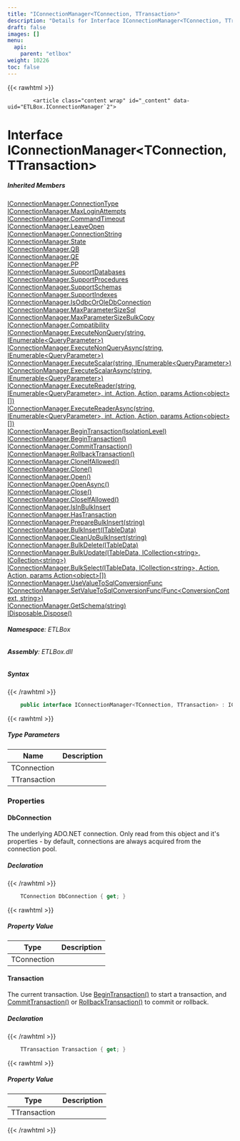 ```yaml
---
title: "IConnectionManager<TConnection, TTransaction>"
description: "Details for Interface IConnectionManager<TConnection, TTransaction> (ETLBox)"
draft: false
images: []
menu:
  api:
    parent: "etlbox"
weight: 10226
toc: false
---
```


{{< rawhtml >}}

            <article class="content wrap" id="_content" data-uid="ETLBox.IConnectionManager`2">
  <h1 id="ETLBox_IConnectionManager_2" data-uid="ETLBox.IConnectionManager`2" class="text-break">Interface IConnectionManager&lt;TConnection, TTransaction&gt;
</h1>
  <div class="markdown level0 summary"></div>
  <div class="markdown level0 conceptual"></div>
  <div class="inheritedMembers">
    <h5>Inherited Members</h5>
    <div>
      <a class="xref" href="/api/etlbox/iconnectionmanager#ETLBox_IConnectionManager_ConnectionType">IConnectionManager.ConnectionType</a>
    </div>
    <div>
      <a class="xref" href="/api/etlbox/iconnectionmanager#ETLBox_IConnectionManager_MaxLoginAttempts">IConnectionManager.MaxLoginAttempts</a>
    </div>
    <div>
      <a class="xref" href="/api/etlbox/iconnectionmanager#ETLBox_IConnectionManager_CommandTimeout">IConnectionManager.CommandTimeout</a>
    </div>
    <div>
      <a class="xref" href="/api/etlbox/iconnectionmanager#ETLBox_IConnectionManager_LeaveOpen">IConnectionManager.LeaveOpen</a>
    </div>
    <div>
      <a class="xref" href="/api/etlbox/iconnectionmanager#ETLBox_IConnectionManager_ConnectionString">IConnectionManager.ConnectionString</a>
    </div>
    <div>
      <a class="xref" href="/api/etlbox/iconnectionmanager#ETLBox_IConnectionManager_State">IConnectionManager.State</a>
    </div>
    <div>
      <a class="xref" href="/api/etlbox/iconnectionmanager#ETLBox_IConnectionManager_QB">IConnectionManager.QB</a>
    </div>
    <div>
      <a class="xref" href="/api/etlbox/iconnectionmanager#ETLBox_IConnectionManager_QE">IConnectionManager.QE</a>
    </div>
    <div>
      <a class="xref" href="/api/etlbox/iconnectionmanager#ETLBox_IConnectionManager_PP">IConnectionManager.PP</a>
    </div>
    <div>
      <a class="xref" href="/api/etlbox/iconnectionmanager#ETLBox_IConnectionManager_SupportDatabases">IConnectionManager.SupportDatabases</a>
    </div>
    <div>
      <a class="xref" href="/api/etlbox/iconnectionmanager#ETLBox_IConnectionManager_SupportProcedures">IConnectionManager.SupportProcedures</a>
    </div>
    <div>
      <a class="xref" href="/api/etlbox/iconnectionmanager#ETLBox_IConnectionManager_SupportSchemas">IConnectionManager.SupportSchemas</a>
    </div>
    <div>
      <a class="xref" href="/api/etlbox/iconnectionmanager#ETLBox_IConnectionManager_SupportIndexes">IConnectionManager.SupportIndexes</a>
    </div>
    <div>
      <a class="xref" href="/api/etlbox/iconnectionmanager#ETLBox_IConnectionManager_IsOdbcOrOleDbConnection">IConnectionManager.IsOdbcOrOleDbConnection</a>
    </div>
    <div>
      <a class="xref" href="/api/etlbox/iconnectionmanager#ETLBox_IConnectionManager_MaxParameterSizeSql">IConnectionManager.MaxParameterSizeSql</a>
    </div>
    <div>
      <a class="xref" href="/api/etlbox/iconnectionmanager#ETLBox_IConnectionManager_MaxParameterSizeBulkCopy">IConnectionManager.MaxParameterSizeBulkCopy</a>
    </div>
    <div>
      <a class="xref" href="/api/etlbox/iconnectionmanager#ETLBox_IConnectionManager_Compatibility">IConnectionManager.Compatibility</a>
    </div>
    <div>
      <a class="xref" href="/api/etlbox/iconnectionmanager#ETLBox_IConnectionManager_ExecuteNonQuery_System_String_System_Collections_Generic_IEnumerable_ETLBox_ControlFlow_QueryParameter__">IConnectionManager.ExecuteNonQuery(string, IEnumerable&lt;QueryParameter&gt;)</a>
    </div>
    <div>
      <a class="xref" href="/api/etlbox/iconnectionmanager#ETLBox_IConnectionManager_ExecuteNonQueryAsync_System_String_System_Collections_Generic_IEnumerable_ETLBox_ControlFlow_QueryParameter__">IConnectionManager.ExecuteNonQueryAsync(string, IEnumerable&lt;QueryParameter&gt;)</a>
    </div>
    <div>
      <a class="xref" href="/api/etlbox/iconnectionmanager#ETLBox_IConnectionManager_ExecuteScalar_System_String_System_Collections_Generic_IEnumerable_ETLBox_ControlFlow_QueryParameter__">IConnectionManager.ExecuteScalar(string, IEnumerable&lt;QueryParameter&gt;)</a>
    </div>
    <div>
      <a class="xref" href="/api/etlbox/iconnectionmanager#ETLBox_IConnectionManager_ExecuteScalarAsync_System_String_System_Collections_Generic_IEnumerable_ETLBox_ControlFlow_QueryParameter__">IConnectionManager.ExecuteScalarAsync(string, IEnumerable&lt;QueryParameter&gt;)</a>
    </div>
    <div>
      <a class="xref" href="/api/etlbox/iconnectionmanager#ETLBox_IConnectionManager_ExecuteReader_System_String_System_Collections_Generic_IEnumerable_ETLBox_ControlFlow_QueryParameter__System_Int32_System_Action_System_Action_System_Action_System_Object____">IConnectionManager.ExecuteReader(string, IEnumerable&lt;QueryParameter&gt;, int, Action, Action, params Action&lt;object&gt;[])</a>
    </div>
    <div>
      <a class="xref" href="/api/etlbox/iconnectionmanager#ETLBox_IConnectionManager_ExecuteReaderAsync_System_String_System_Collections_Generic_IEnumerable_ETLBox_ControlFlow_QueryParameter__System_Int32_System_Action_System_Action_System_Action_System_Object____">IConnectionManager.ExecuteReaderAsync(string, IEnumerable&lt;QueryParameter&gt;, int, Action, Action, params Action&lt;object&gt;[])</a>
    </div>
    <div>
      <a class="xref" href="/api/etlbox/iconnectionmanager#ETLBox_IConnectionManager_BeginTransaction_System_Data_IsolationLevel_">IConnectionManager.BeginTransaction(IsolationLevel)</a>
    </div>
    <div>
      <a class="xref" href="/api/etlbox/iconnectionmanager#ETLBox_IConnectionManager_BeginTransaction">IConnectionManager.BeginTransaction()</a>
    </div>
    <div>
      <a class="xref" href="/api/etlbox/iconnectionmanager#ETLBox_IConnectionManager_CommitTransaction">IConnectionManager.CommitTransaction()</a>
    </div>
    <div>
      <a class="xref" href="/api/etlbox/iconnectionmanager#ETLBox_IConnectionManager_RollbackTransaction">IConnectionManager.RollbackTransaction()</a>
    </div>
    <div>
      <a class="xref" href="/api/etlbox/iconnectionmanager#ETLBox_IConnectionManager_CloneIfAllowed">IConnectionManager.CloneIfAllowed()</a>
    </div>
    <div>
      <a class="xref" href="/api/etlbox/iconnectionmanager#ETLBox_IConnectionManager_Clone">IConnectionManager.Clone()</a>
    </div>
    <div>
      <a class="xref" href="/api/etlbox/iconnectionmanager#ETLBox_IConnectionManager_Open">IConnectionManager.Open()</a>
    </div>
    <div>
      <a class="xref" href="/api/etlbox/iconnectionmanager#ETLBox_IConnectionManager_OpenAsync">IConnectionManager.OpenAsync()</a>
    </div>
    <div>
      <a class="xref" href="/api/etlbox/iconnectionmanager#ETLBox_IConnectionManager_Close">IConnectionManager.Close()</a>
    </div>
    <div>
      <a class="xref" href="/api/etlbox/iconnectionmanager#ETLBox_IConnectionManager_CloseIfAllowed">IConnectionManager.CloseIfAllowed()</a>
    </div>
    <div>
      <a class="xref" href="/api/etlbox/iconnectionmanager#ETLBox_IConnectionManager_IsInBulkInsert">IConnectionManager.IsInBulkInsert</a>
    </div>
    <div>
      <a class="xref" href="/api/etlbox/iconnectionmanager#ETLBox_IConnectionManager_HasTransaction">IConnectionManager.HasTransaction</a>
    </div>
    <div>
      <a class="xref" href="/api/etlbox/iconnectionmanager#ETLBox_IConnectionManager_PrepareBulkInsert_System_String_">IConnectionManager.PrepareBulkInsert(string)</a>
    </div>
    <div>
      <a class="xref" href="/api/etlbox/iconnectionmanager#ETLBox_IConnectionManager_BulkInsert_ETLBox_ITableData_">IConnectionManager.BulkInsert(ITableData)</a>
    </div>
    <div>
      <a class="xref" href="/api/etlbox/iconnectionmanager#ETLBox_IConnectionManager_CleanUpBulkInsert_System_String_">IConnectionManager.CleanUpBulkInsert(string)</a>
    </div>
    <div>
      <a class="xref" href="/api/etlbox/iconnectionmanager#ETLBox_IConnectionManager_BulkDelete_ETLBox_ITableData_">IConnectionManager.BulkDelete(ITableData)</a>
    </div>
    <div>
      <a class="xref" href="/api/etlbox/iconnectionmanager#ETLBox_IConnectionManager_BulkUpdate_ETLBox_ITableData_System_Collections_Generic_ICollection_System_String__System_Collections_Generic_ICollection_System_String__">IConnectionManager.BulkUpdate(ITableData, ICollection&lt;string&gt;, ICollection&lt;string&gt;)</a>
    </div>
    <div>
      <a class="xref" href="/api/etlbox/iconnectionmanager#ETLBox_IConnectionManager_BulkSelect_ETLBox_ITableData_System_Collections_Generic_ICollection_System_String__System_Action_System_Action_System_Action_System_Object____">IConnectionManager.BulkSelect(ITableData, ICollection&lt;string&gt;, Action, Action, params Action&lt;object&gt;[])</a>
    </div>
    <div>
      <a class="xref" href="/api/etlbox/iconnectionmanager#ETLBox_IConnectionManager_UseValueToSqlConversionFunc">IConnectionManager.UseValueToSqlConversionFunc</a>
    </div>
    <div>
      <a class="xref" href="/api/etlbox/iconnectionmanager#ETLBox_IConnectionManager_SetValueToSqlConversionFunc_System_Func_ETLBox_Helper_ConversionContext_System_String__">IConnectionManager.SetValueToSqlConversionFunc(Func&lt;ConversionContext, string&gt;)</a>
    </div>
    <div>
      <a class="xref" href="/api/etlbox/iconnectionmanager#ETLBox_IConnectionManager_GetSchema_System_String_">IConnectionManager.GetSchema(string)</a>
    </div>
    <div>
      <a class="xref" href="https://learn.microsoft.com/dotnet/api/system.idisposable.dispose">IDisposable.Dispose()</a>
    </div>
  </div>
<h6><strong>Namespace</strong>: ETLBox</h6>
  <h6><strong>Assembly</strong>: ETLBox.dll</h6>
  <h5 id="ETLBox_IConnectionManager_2_syntax">Syntax</h5>
{{< /rawhtml >}}

```C#
    public interface IConnectionManager<TConnection, TTransaction> : IConnectionManager, IDisposable where TConnection : class, IDbConnection, new() where TTransaction : class, IDbTransaction
```

{{< rawhtml >}}
  <h5 class="typeParameters">Type Parameters</h5>
  <table class="table table-bordered table-condensed">
    <thead>
      <tr>
        <th>Name</th>
        <th>Description</th>
      </tr>
    </thead>
    <tbody>
      <tr>
        <td><span class="parametername">TConnection</span></td>
        <td></td>
      </tr>
      <tr>
        <td><span class="parametername">TTransaction</span></td>
        <td></td>
      </tr>
    </tbody>
  </table>
  <h3 id="properties">Properties
</h3>
  <a id="ETLBox_IConnectionManager_2_DbConnection_" data-uid="ETLBox.IConnectionManager`2.DbConnection*"></a>
  <h4 id="ETLBox_IConnectionManager_2_DbConnection" data-uid="ETLBox.IConnectionManager`2.DbConnection">DbConnection</h4>
  <div class="markdown level1 summary"><p>The underlying ADO.NET connection.
Only read from this object and it's properties - by default, connections are always
acquired from the connection pool.</p>
</div>
  <div class="markdown level1 conceptual"></div>
  <h5 class="declaration">Declaration</h5>
{{< /rawhtml >}}

```C#
    TConnection DbConnection { get; }
```

{{< rawhtml >}}
  <h5 class="propertyValue">Property Value</h5>
  <table class="table table-bordered table-condensed">
    <thead>
      <tr>
        <th>Type</th>
        <th>Description</th>
      </tr>
    </thead>
    <tbody>
      <tr>
        <td><span class="xref">TConnection</span></td>
        <td></td>
      </tr>
    </tbody>
  </table>
  <a id="ETLBox_IConnectionManager_2_Transaction_" data-uid="ETLBox.IConnectionManager`2.Transaction*"></a>
  <h4 id="ETLBox_IConnectionManager_2_Transaction" data-uid="ETLBox.IConnectionManager`2.Transaction">Transaction</h4>
  <div class="markdown level1 summary"><p>The current transaction. Use <a class="xref" href="/api/etlbox/iconnectionmanager#ETLBox_IConnectionManager_BeginTransaction">BeginTransaction()</a> to start a transaction,
and <a class="xref" href="/api/etlbox/iconnectionmanager#ETLBox_IConnectionManager_CommitTransaction">CommitTransaction()</a> or <a class="xref" href="/api/etlbox/iconnectionmanager#ETLBox_IConnectionManager_RollbackTransaction">RollbackTransaction()</a> to commit or rollback.</p>
</div>
  <div class="markdown level1 conceptual"></div>
  <h5 class="declaration">Declaration</h5>
{{< /rawhtml >}}

```C#
    TTransaction Transaction { get; }
```

{{< rawhtml >}}
  <h5 class="propertyValue">Property Value</h5>
  <table class="table table-bordered table-condensed">
    <thead>
      <tr>
        <th>Type</th>
        <th>Description</th>
      </tr>
    </thead>
    <tbody>
      <tr>
        <td><span class="xref">TTransaction</span></td>
        <td></td>
      </tr>
    </tbody>
  </table>

{{< /rawhtml >}}
